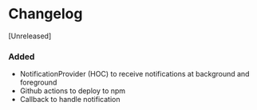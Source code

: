 # Changelog

[Unreleased]

### Added

- NotificationProvider (HOC) to receive notifications at background and foreground
- Github actions to deploy to npm
- Callback to handle notification
